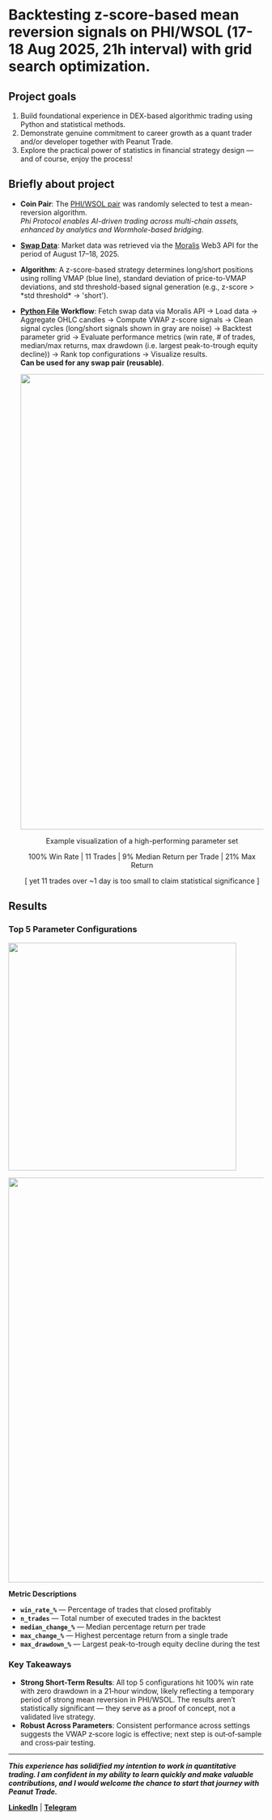 # Backtesting z-score-based mean reversion signals on PHI/WSOL (17-18 Aug 2025, 21h interval) with grid search optimization.

## Project goals
1. Build foundational experience in DEX-based algorithmic trading using Python and statistical methods.
2. Demonstrate genuine commitment to career growth as a quant trader and/or developer together with Peanut Trade.
3. Explore the practical power of statistics in financial strategy design — and of course, enjoy the process!

## Briefly about project
* **Coin Pair**: The [PHI/WSOL pair](https://dexscreener.com/solana/2rkzjad7ssues6yxoujsafcbyjxw6t4h9avgirwydjdw) was randomly selected to test a mean-reversion algorithm.  
  *Phi Protocol enables AI-driven trading across multi-chain assets, enhanced by analytics and Wormhole-based bridging.*
* **[Swap Data](dex_pair_swap_fetching_MoralisAPI.ipynb)**: Market data was retrieved via the [Moralis](https://moralis.com/) Web3 API for the period of August 17–18, 2025.
* **Algorithm**: A z-score-based strategy determines long/short positions using rolling VMAP (blue line), standard deviation of price-to-VMAP deviations, and std threshold-based signal generation (e.g., z-score > *std threshold\* → 'short').
* **[Python File](trade_signals_phi_wsol_backtest.ipynb) Workflow**: Fetch swap data via Moralis API → Load data → Aggregate OHLC candles → Compute VWAP z-score signals → Clean signal cycles (long/short signals shown in gray are noise) → Backtest parameter grid → Evaluate performance metrics (win rate, # of trades, median/max returns, max drawdown (i.e. largest peak-to-trough equity decline)) → Rank top configurations → Visualize results.  
**Can be used for any swap pair (reusable)**.

  <p align="left">
    <img src="https://drive.google.com/uc?export=view&id=1n_g68CWbtz6UmOIkaySEGcukGjvlKF_o" width="900">
  </p>
  <p align="center">Example visualization of a high-performing parameter set</p>
  <p align="center">100% Win Rate | 11 Trades | 9% Median Return per Trade | 21% Max Return</p> 
  <p align="center">[ yet 11 trades over ~1 day is too small to claim statistical significance ]</p> 

## Results
### Top 5 Parameter Configurations

  <p align="left">
    <img src="https://drive.google.com/uc?export=view&id=1lu8u7iSS-Ovd33JmRB1Li7_2q4gwMr6g" width="450">
  </p>
  
  <p align="left">
    <img src="https://drive.google.com/uc?export=view&id=1txK6fARVEQEnIQ-yBgk6KZE35OluriJo" width="800">
  </p>
  
**Metric Descriptions**
- **`win_rate_%`** — Percentage of trades that closed profitably  
- **`n_trades`** — Total number of executed trades in the backtest  
- **`median_change_%`** — Median percentage return per trade  
- **`max_change_%`** — Highest percentage return from a single trade  
- **`max_drawdown_%`** — Largest peak-to-trough equity decline during the test

### Key Takeaways
* **Strong Short-Term Results**: All top 5 configurations hit 100% win rate with zero drawdown in a 21‑hour window, likely reflecting a temporary period of strong mean reversion in PHI/WSOL. The results aren’t statistically significant — they serve as a proof of concept, not a validated live strategy.
* **Robust Across Parameters**: Consistent performance across settings suggests the VWAP z‑score logic is effective; next step is out‑of‑sample and cross‑pair testing.

---

***This experience has solidified my intention to work in quantitative trading. I am confident in my ability to learn quickly and make valuable contributions, and I would welcome the chance to start that journey with Peanut Trade.***

[**LinkedIn**](https://www.linkedin.com/in/dvyemchuk/) | [**Telegram**](https://t.me/ddgrrey)
